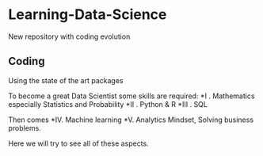 # Learning-Data-Science
New repository with coding evolution

## Coding 
Using the state of the art packages


To become a great Data Scientist some skills are required:
*I . Mathematics especially Statistics and Probability
*II . Python & R
*III . SQL

Then comes 
*IV. Machine learning
*V. Analytics Mindset, Solving business problems.

Here we will try to see all of these aspects.
